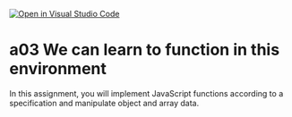 [![Open in Visual Studio Code](https://classroom.github.com/assets/open-in-vscode-f059dc9a6f8d3a56e377f745f24479a46679e63a5d9fe6f495e02850cd0d8118.svg)](https://classroom.github.com/online_ide?assignment_repo_id=6347832&assignment_repo_type=AssignmentRepo)
# a03 We can learn to function in this environment
In this assignment, you will implement JavaScript functions according to a specification and manipulate object and array data.
